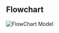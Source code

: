 ## Flowchart

![FlowChart Model](https://github.com/vincentiussagi/NoCap/blob/master/Model(s)/FlowChart.jpg)

